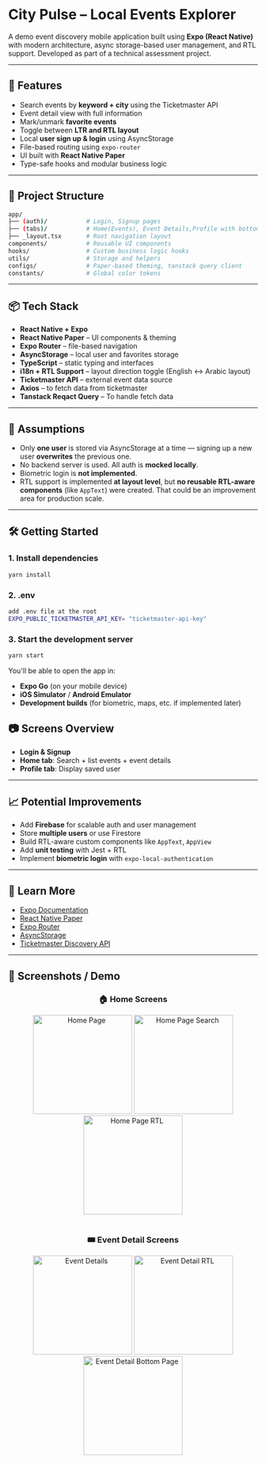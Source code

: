 # City Pulse – Local Events Explorer

A demo event discovery mobile application built using **Expo (React Native)** with modern architecture, async storage-based user management, and RTL support. Developed as part of a technical assessment project.

---

## 🚀 Features

- Search events by **keyword + city** using the Ticketmaster API
- Event detail view with full information
- Mark/unmark **favorite events**
- Toggle between **LTR and RTL layout**
- Local **user sign up & login** using AsyncStorage
- File-based routing using `expo-router`
- UI built with **React Native Paper**
- Type-safe hooks and modular business logic

---

## 📁 Project Structure

```bash
app/
├── (auth)/           # Login, Signup pages
├── (tabs)/           # Home(Events), Event Details,Profile with bottom tabs
├── _layout.tsx       # Root navigation layout
components/           # Reusable UI components
hooks/                # Custom business logic hooks
utils/                # Storage and helpers
configs/              # Paper-based theming, tanstack query client
constants/            # Global color tokens
```

---

## 📦 Tech Stack

- **React Native + Expo**
- **React Native Paper** – UI components & theming
- **Expo Router** – file-based navigation
- **AsyncStorage** – local user and favorites storage
- **TypeScript** – static typing and interfaces
- **i18n + RTL Support** – layout direction toggle (English ↔ Arabic layout)
- **Ticketmaster API** – external event data source
- **Axios** – to fetch data from ticketmaster
- **Tanstack Reqact Query** – To handle fetch data

---

## 🧠 Assumptions

- Only **one user** is stored via AsyncStorage at a time — signing up a new user **overwrites** the previous one.
- No backend server is used. All auth is **mocked locally**.
- Biometric login is **not implemented**.
- RTL support is implemented **at layout level**, but **no reusable RTL-aware components** (like `AppText`) were created. That could be an improvement area for production scale.

---

## 🛠 Getting Started

### 1. Install dependencies

```bash
yarn install
```

### 2. .env

```bash
add .env file at the root
EXPO_PUBLIC_TICKETMASTER_API_KEY= "ticketmaster-api-key"
```

### 3. Start the development server

```bash
yarn start
```

You'll be able to open the app in:

- **Expo Go** (on your mobile device)
- **iOS Simulator** / **Android Emulator**
- **Development builds** (for biometric, maps, etc. if implemented later)

## 📷 Screens Overview

- **Login & Signup**
- **Home tab**: Search + list events + event details
- **Profile tab**: Display saved user

---

## 📈 Potential Improvements

- Add **Firebase** for scalable auth and user management
- Store **multiple users** or use Firestore
- Build RTL-aware custom components like `AppText`, `AppView`
- Add **unit testing** with Jest + RTL
- Implement **biometric login** with `expo-local-authentication`

---

## 🧠 Learn More

- [Expo Documentation](https://docs.expo.dev/)
- [React Native Paper](https://callstack.github.io/react-native-paper/)
- [Expo Router](https://expo.github.io/router/docs)
- [AsyncStorage](https://react-native-async-storage.github.io/async-storage/)
- [Ticketmaster Discovery API](https://developer.ticketmaster.com/products-and-docs/apis/discovery-api/v2/)

---

## 📸 Screenshots / Demo

<h3 align="center">🏠 Home Screens</h3>
<div align="center">
  <img src="https://res.cloudinary.com/djxmd6rso/image/upload/v1752772340/IMG_7100_2_fybgu9.png" alt="Home Page" width="200"/>
  <img src="https://res.cloudinary.com/djxmd6rso/image/upload/v1752772174/IMG_7103_2_m42o6d.png" alt="Home Page Search" width="200"/>
  <img src="https://res.cloudinary.com/djxmd6rso/image/upload/v1752772228/IMG_7102_2_fb2npj.png" alt="Home Page RTL" width="200"/>
</div>

<br/>

<h3 align="center">🎟️ Event Detail Screens</h3>
<div align="center">
  <img src="https://res.cloudinary.com/djxmd6rso/image/upload/v1752772106/IMG_7104_2_okmwmf.png" alt="Event Details" width="200"/>
  <img src="https://res.cloudinary.com/djxmd6rso/image/upload/v1752771872/IMG_7110_2_ra3ceg.png" alt="Event Detail RTL" width="200"/>
  <img src="https://res.cloudinary.com/djxmd6rso/image/upload/v1752771968/IMG_7105_2_jtmbe4.png" alt="Event Detail Bottom Page" width="200"/>
</div>
